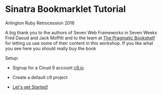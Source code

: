 Sinatra Bookmarklet Tutorial
==============
Arlington Ruby Retrocession 2016

A big thank you to the authors of Seven Web Frameworks in Seven Weeks Fred Daoud and Jack Moffitt and to the team at [The Pragmatic Bookshelf](https://pragprog.com/book/7web/seven-web-frameworks-in-seven-weeks) for letting us use some of their content in this workshop. If you like what you see here you should really buy the book

Setup:
* Signup for a Cloud 9 account [c9.io](https://c9.io)

* Create a default c9 project

* [Let's get Started!](docs/page-1.md)
